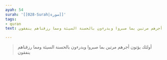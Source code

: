 ```yaml
---
ayah: 54
surah: '[[028-Surah|سورة]]'
tags:
- quran
text: أولئك يؤتون أجرهم مرتين بما صبروا ويدرءون بالحسنة السيئة ومما رزقناهم ينفقون

---
```

> أولئك يؤتون أجرهم مرتين بما صبروا ويدرءون بالحسنة السيئة ومما رزقناهم ينفقون

